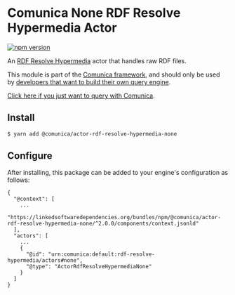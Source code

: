 # Comunica None RDF Resolve Hypermedia Actor

[![npm version](https://badge.fury.io/js/%40comunica%2Factor-rdf-resolve-hypermedia-none.svg)](https://www.npmjs.com/package/@comunica/actor-rdf-resolve-hypermedia-none)

An [RDF Resolve Hypermedia](https://github.com/comunica/comunica/tree/master/packages/bus-rdf-resolve-hypermedia) actor that handles raw RDF files.

This module is part of the [Comunica framework](https://github.com/comunica/comunica),
and should only be used by [developers that want to build their own query engine](https://comunica.dev/docs/modify/).

[Click here if you just want to query with Comunica](https://comunica.dev/docs/query/).

## Install

```bash
$ yarn add @comunica/actor-rdf-resolve-hypermedia-none
```

## Configure

After installing, this package can be added to your engine's configuration as follows:
```text
{
  "@context": [
    ...
    "https://linkedsoftwaredependencies.org/bundles/npm/@comunica/actor-rdf-resolve-hypermedia-none/^2.0.0/components/context.jsonld"  
  ],
  "actors": [
    ...
    {
      "@id": "urn:comunica:default:rdf-resolve-hypermedia/actors#none",
      "@type": "ActorRdfResolveHypermediaNone"
    }
  ]
}
```
